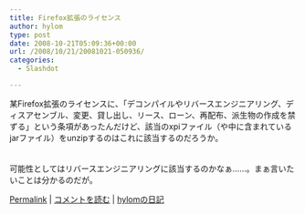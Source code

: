 ```yaml
---
title: Firefox拡張のライセンス
author: hylom
type: post
date: 2008-10-21T05:09:36+00:00
url: /2008/10/21/20081021-050936/
categories:
  - Slashdot

---
```

某Firefox拡張のライセンスに、「デコンパイルやリバースエンジニアリング、ディスアセンブル、変更、貸し出し、リース、ローン、再配布、派生物の作成を禁ずる」という条項があったんだけど、該当のxpiファイル（や中に含まれているjarファイル）をunzipするのはこれに該当するのだろうか。  
</br>   
可能性としてはリバースエンジニアリングに該当するのかなぁ……。まぁ言いたいことは分かるのだが。 

   [Permalink][1] |    [コメントを読む][2] |    [hylomの日記][3] 

</br>

 [1]: http://slashdot.jp/~hylom/journal/455918
 [2]: http://slashdot.jp/~hylom/journal/455918#acomments
 [3]: http://slashdot.jp/~hylom/journal/